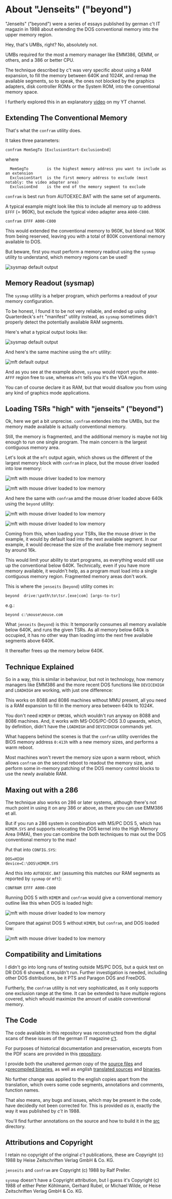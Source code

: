 # About "Jenseits" ("beyond")

"Jenseits" ("beyond") were a series of essays published by german c't IT magazin in 1988
about extending the DOS conventional memory into the upper memory region.

Hey, that's UMBs, right?
No, absolutely not.

UMBs required for the most a memory manager like EMM386, QEMM, or others, and a 386 or better CPU.

The technique described by c't was very specific about using a RAM expansion, to fill the memory
between 640K and 1024K, and remap the available segments, so to speak, the ones not blocked by 
the graphics adapters, disk controller ROMs or the System ROM, into the conventional memory space.

I furtherly explored this in an explanatory [video](https://www.youtube.com/watch?v=Nbw5klso-VY) on my YT channel.


## Extending The Conventional Memory

That's what the `confram` utility does.

It takes three parameters:

```
confram MemSegTo [ExclusionStart-ExclusionEnd]
```

where

```
  MemSegTo        is the highest memory address you want to include as an extension
  ExclusionStart  is the first memory address to exclude (most notably: the video adapter area)
  ExclusionEnd    is the end of the memory segment to exclude
```

`confram` is best run from AUTOEXEC.BAT with the same set of arguments.

A typical example might look like this to include all memory up to address `EFFF` (= 960K),
but exclude the typical video adapter area `A000-C800`.

```
confram EFFF A000-C800
```

This would extended the conventional memory to 960K, but blend out 160K from being reserved,
leaving you with a total of 800K conventional memory available to DOS.

But beware, first you must perform a memory readout using the `sysmap` utility to understand,
which memory regions can be used!

![sysmap default output](img/confram_flow_diagram.png)


## Memory Readout (sysmap)

The `sysmap` utility is a helper program, which performs a readout of your memory configuration.

To be honest, I found it to be not very reliable, and ended up using Quarterdeck's `mft` "manifest" utility instead,
as `sysmap` sometimes didn't properly detect the potentially available RAM segments.

Here's what a typical output looks like:

![sysmap default output](img/sysmap_1.png)

And here's the same machine using the `mft` utility:

![mft default output](img/mft_1.png)

And as you see at the example above, `sysmap` would report you the `A000-AFFF` region free to use,
whereas `mft` tells you it's the VGA region.

You can of course declare it as RAM, but that would disallow you from using any kind of graphics mode applications.


## Loading TSRs "high" with "jenseits" ("beyond")

Ok, here we get a bit unprecise.
`confram` extendes into the UMBs, but the memory made available is actually conventional memory.

Still, the memory is fragmented, and the additional memory is maybe not big enough to run one single program.
The main concern is the largest contiguous memory area.

Let's look at the `mft` output again, which shows us the different of the largest memory block with
`confram` in place, but the mouse driver loaded into low memory:

![mft with mouse driver loaded to low memory](img/mft_2a.png)

![mft with mouse driver loaded to low memory](img/mft_2b.png)

And here the same with `confram` amd the mouse driver loaded above 640k using the `beyond` utility:

![mft with mouse driver loaded to low memory](img/mft_3a.png)

![mft with mouse driver loaded to low memory](img/mft_3b.png)

Coming from this, when loading your TSRs, like the mouse driver in the example, it would by default load into the next available segment.
In our example, it would decrease the size of the availabe free memory segment by around 16k.

This would limit your ability to start programs, as everything would still use up the conventional below 640K.
Technically, even if you have more memory available, it wouldn't help, as a program must load into a single contiguous memory region.
Fragmented memory areas don't work.

This is where the `jenseits` (`beyond`) utility comes in:

```
beyond  drive:\path\to\tsr.[exe|com] [args-to-tsr]
```

e.g.:

```
beyond c:\mouse\mouse.com
```

What `jenseits` (`beyond`) is this: It temporarily consumes all memory available below 640K, and runs the given TSRs.
As all memory below 640k is occupied, it has no other way than loading into the next free available segments above 640K.

It thereafter frees up the memory below 640K.

## Technique Explained

So in a way, this is similar in behaviour, but not in technology, how memory managers like EMM386 and
the more recent DOS functions like `DEVICEHIGH` and `LOADHIGH` are working, with just one difference:

This works on 8088 and 8086 machines without MMU present, all you need is a RAM expansion to fill in the
memory area between 640k to 1024K.

You don't need `HIMEM` or `EMM386`, which wouldn't run anyway on 8088 and 8086 machines.
And, it works with MS-DOS/PC-DOS 3.0 upwards, which, by definition, didn't have the `LOADHIGH` and `DEVICEHIGH` commands yet.

What happens behind the scenes is that the `confram` utility overrides the BIOS memory address `0:413h`
with a new memory sizes, and performs a warm reboot.

Most machines won't revert the memory size upon a warm reboot, which allows `confram` on the second reboot to readout the
memory size, and perform some in-memory patching of the DOS memory control blocks to use the newly available RAM.

## Maxing out with a 286

The technique also works on 286 or later systems, although there's not much point in using it on any 386 or above,
as there you can use EMM386 et all.

But if you run a 286 system in combination with MS/PC DOS 5, which has `HIMEM.SYS` and supports relocating the DOS kernel
into the High Memory Area (HMA), then you can combine the both techniques to max out the DOS conventional memory to the max!

Put that into `CONFIG.SYS`:

```
DOS=HIGH
device=C:\DOS\HIMEM.SYS
```

And this into `AUTOEXEC.BAT` (assuming this matches our RAM segments as reported by `sysmap` or `mft`):

```
CONFRAM EFFF A000-C800
```

Running DOS 5 with `HIMEM` and `confram` would give a conventional memory outline like this when DOS is loaded high:

![mft with mouse driver loaded to low memory](img/mft_3b.png)

Compare that against DOS 5 without `HIMEM`, but `confram`, and DOS loaded low:

![mft with mouse driver loaded to low memory](img/mft_3c.png)


## Compatibility and Limitations

I didn't go into long runs of testing outside MS/PC DOS, but a quick test on DR DOS 6 showed, it wouldn't run.
Further investigation is needed, including other DOS distributions, be it PTS and Paragon DOS and FreeDOS.

Furtherly, the `confram` utility is not very sophisticated, as it only supports one exclusion range at the time.
It can be extended to have multiple regions covered, which whould maximize the amount of usable conventional memory. 


## The Code

The code available in this repository was reconstructed from the digital scans of these issues of the german IT magazine [c't](https://www.heise.de/ct).

For purposes of historical documentation and preservation, excerpts from the PDF scans are provided in this [repository](./ct).

I provide both the unaltered *german* copy of the [source files](./src/de) and x[precompiled binaries](./bin/de),
as well as *english* [translated sources](./src/en) and [binaries](./bin/en).

No further change was applied to the english copies apart from the translation,
which overs some code segments, annotations and comments, function names.

That also means, any bugs and issues, which may be present in the code, have decidedly not been corrected for.
This is provided *as is*, exactly the way it was published by *c't* in 1988.

You'll find further annotations on the source and how to build it in the [src](./src) directory.


## Attributions and Copyright

I retain no copyright of the original *c't* publications, these are Copyright (c) 1988 by Heise Zeitschriften Verlag GmbH & Co. KG.

`jenseits` and `confram` are Copyright (c) 1988 by Ralf Preller.

`sysmap` doesn't have a Copyright attribution, but I guess it's Copyright (c) 1988 of either Peter Köhlmann, Gerhard Rubel, or Michael Wilde, or Heise Zeitschriften Verlag GmbH & Co. KG.






